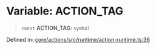 # Variable: ACTION\_TAG

> `const` **ACTION\_TAG**: `symbol`

Defined in: [core/actions/src/runtime/action-runtime.ts:36](https://github.com/LaWebcapsule/orbits/blob/9dfb205b4c535735246a802b81e1b3b887b61283/core/actions/src/runtime/action-runtime.ts#L36)
